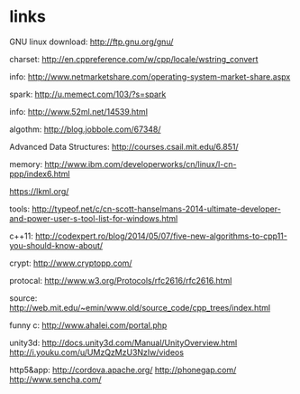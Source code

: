links
=====

GNU linux
download:
http://ftp.gnu.org/gnu/


charset:
http://en.cppreference.com/w/cpp/locale/wstring_convert

info: http://www.netmarketshare.com/operating-system-market-share.aspx

spark: http://u.memect.com/103/?s=spark

info: http://www.52ml.net/14539.html

algothm: http://blog.jobbole.com/67348/

Advanced Data Structures: http://courses.csail.mit.edu/6.851/

memory: http://www.ibm.com/developerworks/cn/linux/l-cn-ppp/index6.html

https://lkml.org/

tools: http://typeof.net/c/cn-scott-hanselmans-2014-ultimate-developer-and-power-user-s-tool-list-for-windows.html

c++11: http://codexpert.ro/blog/2014/05/07/five-new-algorithms-to-cpp11-you-should-know-about/

crypt: http://www.cryptopp.com/

protocal: http://www.w3.org/Protocols/rfc2616/rfc2616.html

source: http://web.mit.edu/~emin/www.old/source_code/cpp_trees/index.html

funny c: http://www.ahalei.com/portal.php

unity3d: http://docs.unity3d.com/Manual/UnityOverview.html
http://i.youku.com/u/UMzQzMzU3NzIw/videos

http5&app:
http://cordova.apache.org/
http://phonegap.com/
http://www.sencha.com/
